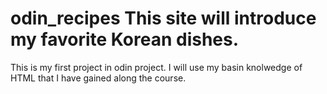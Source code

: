 # odin_recipes This site will introduce my favorite Korean dishes.
This is my first project in odin project. I will use my basin knolwedge of HTML that I have gained along the course.
